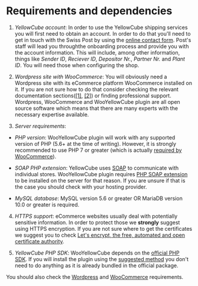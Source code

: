 # Requirements and dependencies

1. *YellowCube account*: In order to use the YellowCube shipping services you will first need to obtain an account. In order to
    do that you'll need to get in touch with the Swiss Post by using the [online contact form](https://www.post.ch/de/geschaeftlich/themen-a-z/sendung-aufgeben/pakete-aufgeben-geschaeftlich/yellowcube/kontaktformular-yellowcube).
     Post's staff will lead you throughthe onboarding process and provide you with the account information. This will include, among other
     information, things like *Sender ID*, *Reciever ID*, *Depositor Nr.*, *Partner Nr.* and *Plant ID*. You will need those when configuring
     the shop.

2. *Wordpress site with WooCommerce*: You will obviously need a Wordpress site with its eCommerce platform WooCommerce installed on it. If
    you are not sure how to do that consider checking the relevant documentation sections([[1]](https://codex.wordpress.org/Main_Page), [[2]](https://docs.woocommerce.com/documentation/plugins/woocommerce/)) or finding professional support. Wordpress, WooCommerce and WooYellowCube
    plugin are all open source software which means that there are many experts with the necessary expertise available.

3. *Server requirements*:

  - *PHP version*: WooYellowCube plugin will work with any supported version of PHP (5.6+ at the time of writing). However, it is strongly
     recommended to use PHP 7 or greater (which is actually [required by WooCommerce](https://docs.woocommerce.com/document/server-requirements/)).

  - *SOAP PHP extension*: YellowCube uses [SOAP](https://en.wikipedia.org/wiki/SOAP) to communicate with individual stores. WooYellowCube plugin
    requires [PHP SOAP extension](http://php.net/manual/en/book.soap.php) to be installed on the server for that reason. If you are unsure if
    that is the case you should check with your hosting provider.

  - *MySQL database*: MySQL version 5.6 or greater OR MariaDB version 10.0 or greater is required.

4. *HTTPS support*: eCommerce websites usually deal with potentially sensitive information. In order to protect those we **strongly** suggest
    using HTTPS encryption. If you are not sure where to get the certificates we suggest you to check [Let's encrypt, the free, automated and open
    certificate authority](https://letsencrypt.org/).

5. *YellowCube PHP SDK*: WooYellowCube depends on the [official PHP SDK](https://github.com/swisspost-yellowcube/yellowcube-php). If you will install
    the plugin using the [suggested method](installation.md) you don't need to do anything as it is already bundled in the official package.

You should also check the [Wordpress](http://wordpress.org/about/requirements/) and [WooCommerce](https://docs.woocommerce.com/document/server-requirements/) requirements.
